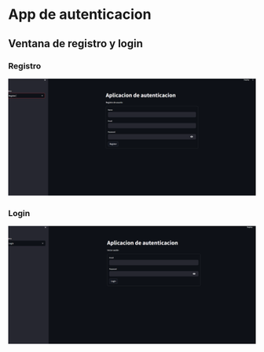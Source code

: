 # App de autenticacion
## Ventana de registro y login
### Registro
![registro](./img/register_rd.png)
### Login
![login](./img/login_rd.png)

